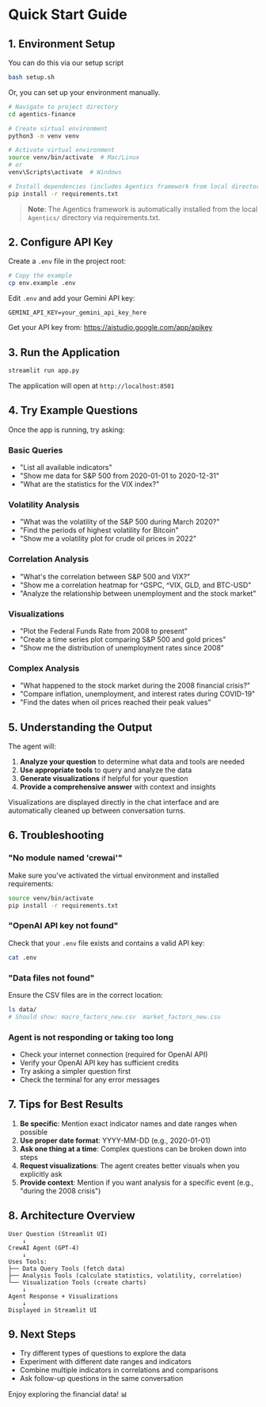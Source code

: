 # Quick Start Guide

## 1. Environment Setup

You can do this via our setup script
```bash
bash setup.sh
```

Or, you can set up your environment manually.
```bash
# Navigate to project directory
cd agentics-finance

# Create virtual environment
python3 -m venv venv

# Activate virtual environment
source venv/bin/activate  # Mac/Linux
# or
venv\Scripts\activate  # Windows

# Install dependencies (includes Agentics framework from local directory)
pip install -r requirements.txt
```

> **Note**: The Agentics framework is automatically installed from the local `Agentics/` directory via requirements.txt.

## 2. Configure API Key

Create a `.env` file in the project root:

```bash
# Copy the example
cp env.example .env
```

Edit `.env` and add your Gemini API key:
```
GEMINI_API_KEY=your_gemini_api_key_here
```

Get your API key from: https://aistudio.google.com/app/apikey

## 3. Run the Application

```bash
streamlit run app.py
```

The application will open at `http://localhost:8501`

## 4. Try Example Questions

Once the app is running, try asking:

### Basic Queries
- "List all available indicators"
- "Show me data for S&P 500 from 2020-01-01 to 2020-12-31"
- "What are the statistics for the VIX index?"

### Volatility Analysis
- "What was the volatility of the S&P 500 during March 2020?"
- "Find the periods of highest volatility for Bitcoin"
- "Show me a volatility plot for crude oil prices in 2022"

### Correlation Analysis
- "What's the correlation between S&P 500 and VIX?"
- "Show me a correlation heatmap for ^GSPC, ^VIX, GLD, and BTC-USD"
- "Analyze the relationship between unemployment and the stock market"

### Visualizations
- "Plot the Federal Funds Rate from 2008 to present"
- "Create a time series plot comparing S&P 500 and gold prices"
- "Show me the distribution of unemployment rates since 2008"

### Complex Analysis
- "What happened to the stock market during the 2008 financial crisis?"
- "Compare inflation, unemployment, and interest rates during COVID-19"
- "Find the dates when oil prices reached their peak values"

## 5. Understanding the Output

The agent will:
1. **Analyze your question** to determine what data and tools are needed
2. **Use appropriate tools** to query and analyze the data
3. **Generate visualizations** if helpful for your question
4. **Provide a comprehensive answer** with context and insights

Visualizations are displayed directly in the chat interface and are automatically cleaned up between conversation turns.

## 6. Troubleshooting

### "No module named 'crewai'"
Make sure you've activated the virtual environment and installed requirements:
```bash
source venv/bin/activate
pip install -r requirements.txt
```

### "OpenAI API key not found"
Check that your `.env` file exists and contains a valid API key:
```bash
cat .env
```

### "Data files not found"
Ensure the CSV files are in the correct location:
```bash
ls data/
# Should show: macro_factors_new.csv  market_factors_new.csv
```

### Agent is not responding or taking too long
- Check your internet connection (required for OpenAI API)
- Verify your OpenAI API key has sufficient credits
- Try asking a simpler question first
- Check the terminal for any error messages

## 7. Tips for Best Results

1. **Be specific**: Mention exact indicator names and date ranges when possible
2. **Use proper date format**: YYYY-MM-DD (e.g., 2020-01-01)
3. **Ask one thing at a time**: Complex questions can be broken down into steps
4. **Request visualizations**: The agent creates better visuals when you explicitly ask
5. **Provide context**: Mention if you want analysis for a specific event (e.g., "during the 2008 crisis")

## 8. Architecture Overview

```
User Question (Streamlit UI)
    ↓
CrewAI Agent (GPT-4)
    ↓
Uses Tools:
├── Data Query Tools (fetch data)
├── Analysis Tools (calculate statistics, volatility, correlation)
└── Visualization Tools (create charts)
    ↓
Agent Response + Visualizations
    ↓
Displayed in Streamlit UI
```

## 9. Next Steps

- Try different types of questions to explore the data
- Experiment with different date ranges and indicators
- Combine multiple indicators in correlations and comparisons
- Ask follow-up questions in the same conversation

Enjoy exploring the financial data! 📊

